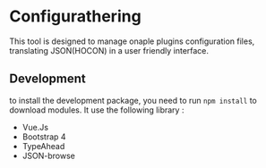 # Configurathering
This tool is designed to manage onaple plugins configuration files,
 translating JSON(HOCON) in a user friendly interface. 
 ## Development
 to install the development package, you need to run `npm install` to download modules.
 It use the following library :
  - Vue.Js
  - Bootstrap 4
  - TypeAhead
  - JSON-browse  
